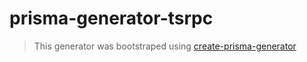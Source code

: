 # prisma-generator-tsrpc

> This generator was bootstraped using [create-prisma-generator](https://github.com/YassinEldeeb/create-prisma-generator)
